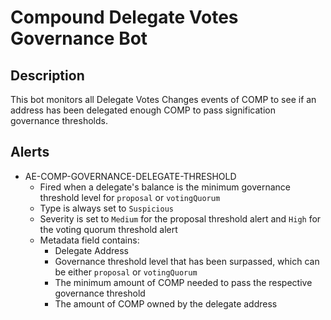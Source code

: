 # Compound Delegate Votes Governance Bot

## Description

This bot monitors all Delegate Votes Changes events of COMP to see if an address has been delegated enough COMP to pass signification governance thresholds.

## Alerts

- AE-COMP-GOVERNANCE-DELEGATE-THRESHOLD
  - Fired when a delegate's balance is the minimum governance threshold level for `proposal` or `votingQuorum`
  - Type is always set to `Suspicious`
  - Severity is set to `Medium` for the proposal threshold alert and `High` for the voting quorum threshold alert
  - Metadata field contains:
    - Delegate Address
    - Governance threshold level that has been surpassed, which can be either `proposal` or `votingQuorum`
    - The minimum amount of COMP needed to pass the respective governance threshold
    - The amount of COMP owned by the delegate address